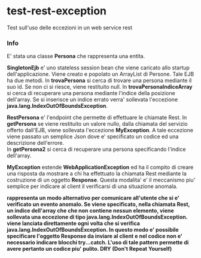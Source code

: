 # test-rest-exception
Test sull'uso delle eccezioni in un web service rest

<h3>Info</h3>
<p>E' stata una classe <b>Persona</b> che rappresenta una entita.</p>
<p><b>SingletonEjb</b> e' uno stateless session bean che viene caricato allo
startup dell'applicazione. Viene creato e popolato un ArrayList di Persone. Tale EJB 
ha due metodi. In <b>trovaPersona</b> si cerca di trovare una persona mediante il suo id.
Se non ci si riesce, viene restituito null. In <b>trovaPersonaIndiceArray</b> si cerca di
 recuperare una persona mediante l'indice della posizione dell'array. Se si inserisce un
  indice errato verra' sollevata l'eccezione <b>java.lang.IndexOutOfBoundsException</b>.</p>

<p><b>RestPersona</b> e' l'endpoint che permette di effettuare le chiamate Rest. 
In <b>getPersona</b> se viene restituito un valore nullo, dalla chiamata del servizio offerto
 dall'EJB, viene sollevata l'eccezione <b>MyException</b>. A tale eccezione viene passato 
 un semplice Json dove e' specificato un codice ed una descrizione dell'errore.<br>
 In <b>getPersona2</b> si cerca di recuperare una persona specificando l'indice dell'array.
 </p>


<p><b>MyException</b> estende <b>WebApplicationException</b> ed ha il compito di creare 
una risposta da mostrare a chi ha effettuato la chiamata Rest mediante la costruzione di
un oggetto <b>Response</b>. Questa modalita' e' il meccanismo piu' semplice per
indicare al client il verificarsi di una situazione anomala.</p>


<p><b><OutArrayRange/b> rappresenta un modo alternativo per comunicare all'utente che si e'
 verificato un evento anomalo. Se viene specificato, nella chiamata Rest, un indice dell'array che
 che non contiene nessun elemento, viene sollevata una eccezione di tipo <b>java.lang.IndexOutOfBoundsException</b>. 
 <b><OutArrayRange/b> viene lanciata direttamente ogni volta che si verifica <b>java.lang.IndexOutOfBoundsException</b>.
 In questo modo e' possibile specificare l'oggetto Response da inviare al client e nel codice non e' necessario 
 indicare blocchi try...catch. L'uso di tale pattern permette di avere pertanto un codice piu' pulito.
 <b>DRY</b> (Don't Repeat Yourself)</p>